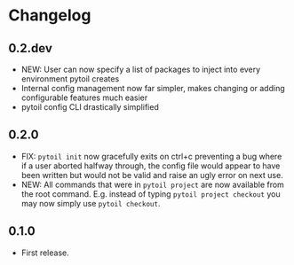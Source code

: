 # Changelog

## 0.2.dev

* NEW: User can now specify a list of packages to inject into every environment pytoil creates
* Internal config management now far simpler, makes changing or adding configurable features much easier
* pytoil config CLI drastically simplified

## 0.2.0

* FIX: `pytoil init` now gracefully exits on ctrl+c preventing a bug where if a user aborted halfway through, the config file would appear to have been written but would not be valid and raise an ugly error on next use.
* NEW: All commands that were in `pytoil project` are now available from the root command. E.g. instead of typing `pytoil project checkout` you may now simply use `pytoil checkout`.

## 0.1.0

* First release.
